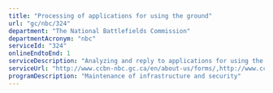 ```yaml
---
title: "Processing of applications for using the ground"
url: "gc/nbc/324"
department: "The National Battlefields Commission"
departmentAcronym: "nbc"
serviceId: "324"
onlineEndtoEnd: 1
serviceDescription: "Analyzing and reply to applications for using the ground."
serviceUrl: "http://www.ccbn-nbc.gc.ca/en/about-us/forms/,http://www.ccbn-nbc.gc.ca/media/upload/Rapports_et_politiques/Politique_utilisation/politiqueutilisationparcVersionanglaise_-_nov2016_mise_a_jour_aout_2018.pdf"
programDescription: "Maintenance of infrastructure and security"
---
```

